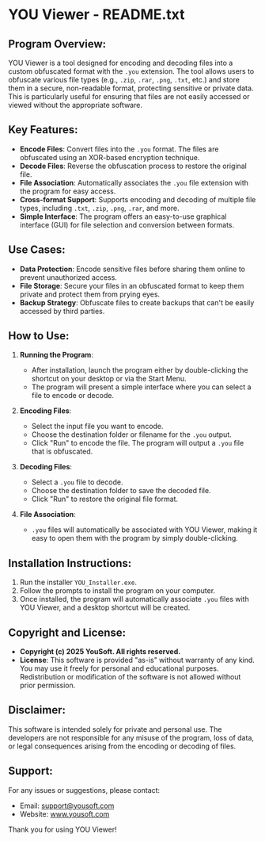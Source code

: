YOU Viewer - README.txt
=================================

Program Overview:
-----------------
YOU Viewer is a tool designed for encoding and decoding files into a custom obfuscated format with the `.you` extension. The tool allows users to obfuscate various file types (e.g., `.zip`, `.rar`, `.png`, `.txt`, etc.) and store them in a secure, non-readable format, protecting sensitive or private data. This is particularly useful for ensuring that files are not easily accessed or viewed without the appropriate software.

Key Features:
-------------
- **Encode Files**: Convert files into the `.you` format. The files are obfuscated using an XOR-based encryption technique.
- **Decode Files**: Reverse the obfuscation process to restore the original file.
- **File Association**: Automatically associates the `.you` file extension with the program for easy access.
- **Cross-format Support**: Supports encoding and decoding of multiple file types, including `.txt`, `.zip`, `.png`, `.rar`, and more.
- **Simple Interface**: The program offers an easy-to-use graphical interface (GUI) for file selection and conversion between formats.

Use Cases:
-----------
- **Data Protection**: Encode sensitive files before sharing them online to prevent unauthorized access.
- **File Storage**: Secure your files in an obfuscated format to keep them private and protect them from prying eyes.
- **Backup Strategy**: Obfuscate files to create backups that can't be easily accessed by third parties.

How to Use:
-------------
1. **Running the Program**:
   - After installation, launch the program either by double-clicking the shortcut on your desktop or via the Start Menu.
   - The program will present a simple interface where you can select a file to encode or decode.
   
2. **Encoding Files**:
   - Select the input file you want to encode.
   - Choose the destination folder or filename for the `.you` output.
   - Click "Run" to encode the file. The program will output a `.you` file that is obfuscated.

3. **Decoding Files**:
   - Select a `.you` file to decode.
   - Choose the destination folder to save the decoded file.
   - Click "Run" to restore the original file format. 

4. **File Association**:
   - `.you` files will automatically be associated with YOU Viewer, making it easy to open them with the program by simply double-clicking.

Installation Instructions:
--------------------------
1. Run the installer `YOU_Installer.exe`.
2. Follow the prompts to install the program on your computer.
3. Once installed, the program will automatically associate `.you` files with YOU Viewer, and a desktop shortcut will be created.

Copyright and License:
----------------------
- **Copyright (c) 2025 YouSoft. All rights reserved.**
- **License**: This software is provided "as-is" without warranty of any kind. You may use it freely for personal and educational purposes. Redistribution or modification of the software is not allowed without prior permission.

Disclaimer:
-----------
This software is intended solely for private and personal use. The developers are not responsible for any misuse of the program, loss of data, or legal consequences arising from the encoding or decoding of files.

Support:
--------
For any issues or suggestions, please contact:
- Email: support@yousoft.com
- Website: www.yousoft.com

Thank you for using YOU Viewer!

